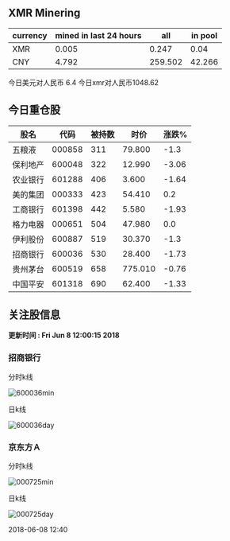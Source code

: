 ## XMR Minering

|currency|mined in last 24 hours|all|in pool|
|---|---|---|---|
|XMR|0.005|0.247|0.04|
|CNY|4.792|259.502|42.266|

今日美元对人民币 6.4	今日xmr对人民币1048.62


## 今日重仓股 

|股名|代码|被持数|时价|涨跌%|
|---|---|---|---|---|
|五粮液|000858|311|79.800|-1.3|
|保利地产|600048|322|12.990|-3.06|
|农业银行|601288|406|3.600|-1.64|
|美的集团|000333|423|54.410|0.2|
|工商银行|601398|442|5.580|-1.93|
|格力电器|000651|504|47.980|0.0|
|伊利股份|600887|519|30.370|-1.3|
|招商银行|600036|530|28.400|-1.73|
|贵州茅台|600519|658|775.010|-0.76|
|中国平安|601318|690|62.400|-1.33|

## 关注股信息
**更新时间 : Fri Jun  8 12:00:15 2018**
### 招商银行 
分时k线

![600036min](http://image.sinajs.cn/newchart/min/n/sh600036.gif)

日k线

![600036day](http://image.sinajs.cn/newchart/daily/n/sh600036.gif)

### 京东方Ａ 
分时k线

![000725min](http://image.sinajs.cn/newchart/min/n/sz000725.gif)

日k线

![000725day](http://image.sinajs.cn/newchart/daily/n/sz000725.gif)

2018-06-08 12:40